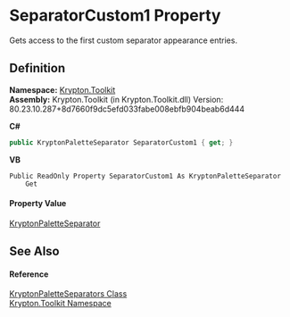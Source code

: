 # SeparatorCustom1 Property


Gets access to the first custom separator appearance entries.



## Definition
**Namespace:** <a href="79d2eac2-21f4-54ff-7552-b20c33c30600.md">Krypton.Toolkit</a>  
**Assembly:** Krypton.Toolkit (in Krypton.Toolkit.dll) Version: 80.23.10.287+8d7660f9dc5efd033fabe008ebfb904beab6d444

**C#**
``` C#
public KryptonPaletteSeparator SeparatorCustom1 { get; }
```
**VB**
``` VB
Public ReadOnly Property SeparatorCustom1 As KryptonPaletteSeparator
	Get
```



#### Property Value
<a href="0aed2506-af71-6b74-5652-982c2e7bbde5.md">KryptonPaletteSeparator</a>

## See Also


#### Reference
<a href="b59f91fe-6bb3-210a-228c-cdce1eb18dbf.md">KryptonPaletteSeparators Class</a>  
<a href="79d2eac2-21f4-54ff-7552-b20c33c30600.md">Krypton.Toolkit Namespace</a>  
